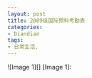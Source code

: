 ```yaml
---
layout: post
title: 2009级国际预科考勤表
categories:
- Diandian
tags:
- 日常生活, 
---
```

!\[Image 1\]\[\] \[Image 1\]:
